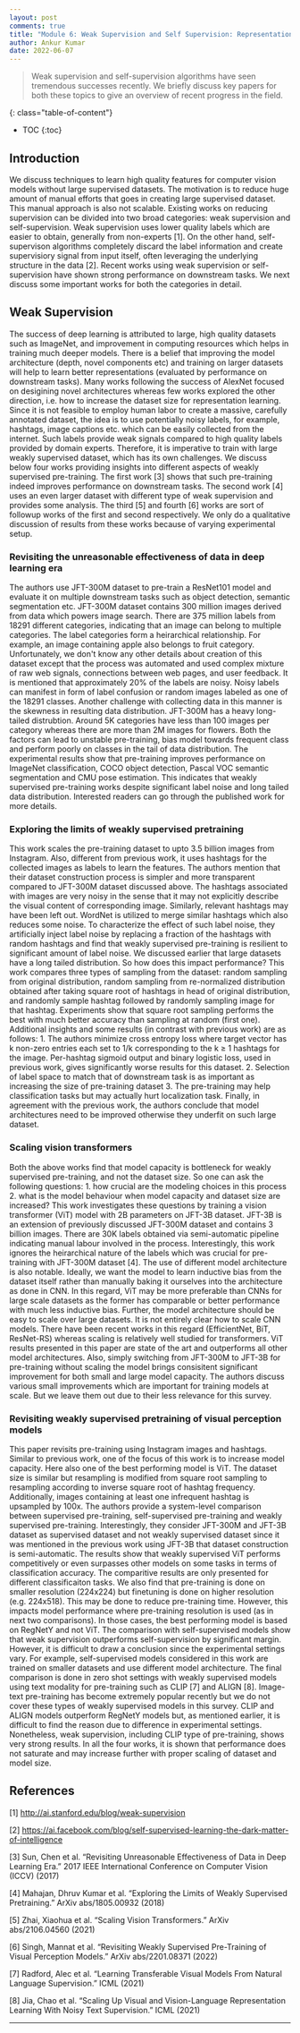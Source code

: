 ```yaml
---
layout: post
comments: true
title: "Module 6: Weak Supervision and Self Supervision: Representation Learning"
author: Ankur Kumar
date: 2022-06-07
---
```



> Weak supervision and self-supervision algorithms have seen tremendous successes recently. We briefly discuss key papers for both these topics to give an overview of recent progress in the field.

<!--more-->
{: class="table-of-content"}
* TOC
{:toc}

## Introduction
We discuss techniques to learn high quality features for computer vision models without large supervised datasets. The motivation is to reduce huge amount of manual efforts that goes in creating large supervised dataset. This manual approach is also not scalable. Existing works on reducing supervision can be divided into two broad categories: weak supervision and self-supervision. Weak supervision uses lower quality labels which are easier to obtain, generally from non-experts [1]. On the other hand, self-supervison algorithms completely discard the label information and create supervisiory signal from input itself, often leveraging the underlying structure in the data [2]. Recent works using weak supervision or self-supervision have shown strong performance on downstream tasks. We next discuss some important works for both the categories in detail.
 
## Weak Supervision
The success of deep learning is attributed to large, high quality datasets such as ImageNet, and improvement in computing resources which helps in training much deeper models. There is a belief that improving the model architecture (depth, novel components etc) and training on larger datasets will help to learn better representations (evaluated by performance on downstream tasks). Many works following the success of AlexNet focused on desigining novel architectures whereas few works explored the other direction, i.e. how to increase the dataset size for representation learning. Since it is not feasible to employ human labor to create a massive, carefully annotated dataset, the idea is to use potentially noisy labels, for example, hashtags, image captions etc. which can be easily collected from the internet. Such labels provide weak signals compared to high quality labels provided by domain experts. Therefore, it is imperative to train with large weakly supervised dataset, which has its own challenges. We discuss below four works providing insights into different aspects of weakly supervised pre-training. The first work [3] shows that such pre-training indeed improves performance on downstream tasks. The second work [4] uses an even larger dataset with different type of weak supervision and provides some analysis. The third [5] and fourth [6] works are sort of followup works of the first and second respectively. We only do a qualitative discussion of results from these works because of varying experimental setup.

### Revisiting the unreasonable effectiveness of data in deep learning era
The authors use JFT-300M dataset to pre-train a ResNet101 model and evaluate it on multiple downstream tasks such as object detection, semantic segmentation etc. JFT-300M dataset contains 300 million images derived from data which powers image search. There are 375 million labels from 18291 different categories, indicating that an image can belong to multiple categories. The label categories form a heirarchical relationship. For example, an image containing apple also belongs to fruit category. Unfortunately, we don't know any other details about creation of this dataset except that the process was automated and used complex mixture of raw web signals, connections between web pages, and user feedback. It is mentioned that approximately 20% of the labels are noisy. Noisy labels can manifest in form of label confusion or random images labeled as one of the 18291 classes. Another challenge with collecting data in this manner is the skewness in resulting data distribution. JFT-300M has a heavy long-tailed distrubtion. Around 5K categories have less than 100 images per category whereas there are more than 2M images for flowers. Both the factors can lead to unstable pre-training, bias model towards frequent class and perform poorly on classes in the tail of data distribution. The experimental results show that pre-training improves performance on ImageNet classification, COCO object detection, Pascal VOC semantic segmentation and CMU pose estimation. This indicates that weakly supervised pre-training works despite significant label noise and long tailed data distribution. Interested readers can go through the published work for more details.

### Exploring the limits of weakly supervised pretraining
This work scales the pre-training dataset to upto 3.5 billion images from Instagram. Also, different from previous work, it uses hashtags for the collected images as labels to learn the features. The authors mention that their dataset construction process is simpler and more transparent compared to JFT-300M dataset discussed above. The hashtags associated with images are very noisy in the sense that it may not explicitly describe the visual content of corresponding image. Similarly, relevant hashtags may have been left out. WordNet is utilized to merge similar hashtags which also reduces some noise. To characterize the effect of such label noise, they artificially inject label noise by replacing a fraction of the hashtags with random hashtags and find that weakly supervised pre-training is resilient to significant amount of label noise. We discussed earlier that large datasets have a long tailed distribution. So how does this impact performance? This work compares three types of sampling from the dataset: random sampling from original distribution, random sampling from re-normalized distribution obtained after taking square root of hashtags in head of original distribution, and randomly sample hashtag followed by randomly sampling image for that hashtag. Experiments show that square root sampling performs the best with much better accuracy than sampling at random (first one). Additional insights and some results (in contrast with previous work) are as follows: 1. The authors minimize cross entropy loss where target vector has k non-zero entries each set to 1/k corresponding to the k ≥ 1 hashtags for the image. Per-hashtag sigmoid output and binary logistic loss, used in previous work, gives significantly worse results for this dataset. 2. Selection of label space to match that of downstream task is as important as increasing the size of pre-training dataset 3. The pre-training may help classification tasks but may actually hurt localization task. Finally, in agreement with the previous work, the authors conclude that model architectures need to be improved otherwise they underfit on such large dataset.

### Scaling vision transformers
Both the above works find that model capacity is bottleneck for weakly supervised pre-training, and not the dataset size. So one can ask the following questions: 1. how crucial are the modeling choices in this process 2. what is the model behaviour when model capacity and dataset size are increased? This work investigates these questions by training a vision transformer (ViT) model with 2B parameters on JFT-3B dataset. JFT-3B is an extension of previously discussed JFT-300M dataset and contains 3 billion images. There are 30K labels obtained via semi-automatic pipeline indicating manual labour involved in the process. Interestingly, this work ignores the heirarchical nature of the labels which was crucial for pre-training with JFT-300M dataset [4]. The use of different model architecture is also notable. Ideally, we want the model to learn inductive bias from the dataset itself rather than manually baking it ourselves into the architecture as done in CNN. In this regard, ViT may be more preferable than CNNs for large scale datasets as the former has comparable or better performance with much less inductive bias. Further, the model architecture should be easy to scale over large datasets. It is not entirely clear how to scale CNN models. There have been recent works in this regard (EfficientNet, BiT, ResNet-RS) whereas scaling is relatively well studied for transformers. ViT results presented in this paper are state of the art and outperforms all other model architectures. Also, simply switching from JFT-300M to JFT-3B for pre-training without scaling the model brings consisitent significant improvement for both small and large model capacity. The authors discuss various small improvements which are important for training models at scale. But we leave them out due to their less relevance for this survey.

### Revisiting weakly supervised pretraining of visual perception models
This paper revisits pre-training using Instagram images and hashtags. Similar to previous work, one of the focus of this work is to increase model capacity. Here also one of the best performing model is ViT. The dataset size is similar but resampling is modified from square root sampling to resampling according to inverse square root of hashtag frequency. Additionally, images containing at least one infrequent hashtag is upsampled by 100x. The authors provide a system-level comparison between supervised pre-training, self-supervised pre-training and weakly supervised pre-training. Interestingly, they consider JFT-300M and JFT-3B dataset as supervised dataset and not weakly supervised dataset since it was mentioned in the previous work using JFT-3B that dataset construction is semi-automatic. The results show that weakly supervised ViT performs competitively or even surpasses other models on some tasks in terms of classification accuracy. The comparitive results are only presented for different classificaiton tasks. We also find that pre-training is done on smaller resolution (224x224) but finetuning is done on higher resolution (e.g. 224x518). This may be done to reduce pre-training time. However, this impacts model performance where pre-training resolution is used (as in next two comparisons). In those cases, the best performing model is based on RegNetY and not ViT. The comparison with self-supervised models show that weak supervision outperforms self-supervision by significant margin. However, it is difficult to draw a conclusion since the experimental settings vary. For example, self-supervised models considered in this work are trained on smaller datasets and use different model architecture. The final comparison is done in zero shot settings with weakly supervised models using text modality for pre-training such as CLIP [7] and ALIGN [8]. Image-text pre-training has become extremely popular recently but we do not cover these types of weakly supervised models in this survey. CLIP and ALIGN models outperform RegNetY models but, as mentioned earlier, it is difficult to find the reason due to difference in experimental settings. Nonetheless, weak supervision, including CLIP type of pre-training, shows very strong results. In all the four works, it is shown that performance does not saturate and may increase further with proper scaling of dataset and model size.

## References
[1] http://ai.stanford.edu/blog/weak-supervision

[2] https://ai.facebook.com/blog/self-supervised-learning-the-dark-matter-of-intelligence

[3] Sun, Chen et al. “Revisiting Unreasonable Effectiveness of Data in Deep Learning Era.” 2017 IEEE International Conference on Computer Vision (ICCV) (2017)

[4] Mahajan, Dhruv Kumar et al. “Exploring the Limits of Weakly Supervised Pretraining.” ArXiv abs/1805.00932 (2018)

[5] Zhai, Xiaohua et al. “Scaling Vision Transformers.” ArXiv abs/2106.04560 (2021)

[6] Singh, Mannat et al. “Revisiting Weakly Supervised Pre-Training of Visual Perception Models.” ArXiv abs/2201.08371 (2022)

[7] Radford, Alec et al. “Learning Transferable Visual Models From Natural Language Supervision.” ICML (2021)

[8] Jia, Chao et al. “Scaling Up Visual and Vision-Language Representation Learning With Noisy Text Supervision.” ICML (2021)

---
